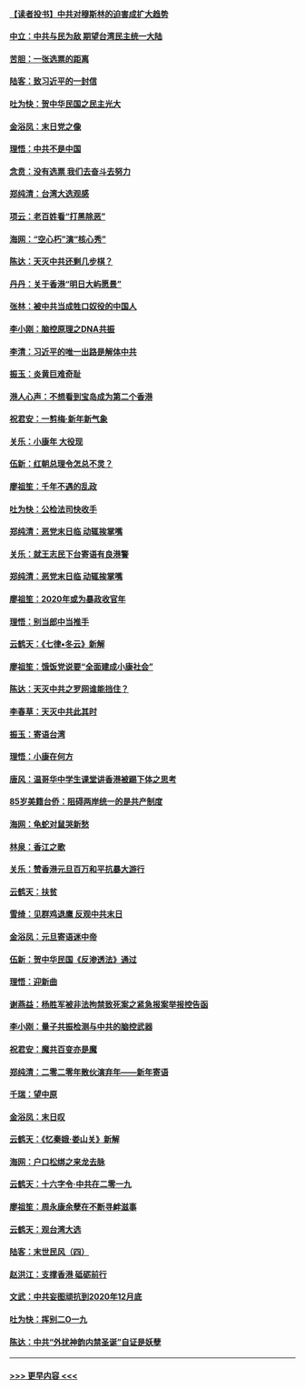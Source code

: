 #### [【读者投书】中共对穆斯林的迫害成扩大趋势](../pages/nsc993/n11791371.md?t=01142333) 
#### [中立：中共与民为敌 期望台湾民主统一大陆](../pages/nsc993/n11790392.md?t=01142333) 
#### [苦胆：一张选票的距离](../pages/nsc993/n11788914.md?t=01142333) 
#### [陆客：致习近平的一封信](../pages/nsc993/n11788867.md?t=01142333) 
#### [吐为快：贺中华民国之民主光大](../pages/nsc993/n11788618.md?t=01142333) 
#### [金浴凤：末日党之像](../pages/nsc993/n11787475.md?t=01142333) 
#### [理悟：中共不是中国](../pages/nsc993/n11787463.md?t=01142333) 
#### [念贲：没有选票  我们去奋斗去努力](../pages/nsc993/n11787398.md?t=01142333) 
#### [郑纯清：台湾大选观感](../pages/nsc993/n11786210.md?t=01142333) 
#### [项云：老百姓看“打黑除恶”](../pages/nsc993/n11785398.md?t=01142333) 
#### [海网：“空心朽”演“核心秀”](../pages/nsc993/n11783874.md?t=01142333) 
#### [陈达：天灭中共还剩几步棋？](../pages/nsc993/n11783719.md?t=01142333) 
#### [丹丹：关于香港“明日大屿愿景”](../pages/nsc993/n11783273.md?t=01142333) 
#### [张林：被中共当成牲口奴役的中国人](../pages/nsc993/n11782397.md?t=01142333) 
#### [李小刚：脑控原理之DNA共振](../pages/nsc993/n11780962.md?t=01142333) 
#### [李清：习近平的唯一出路是解体中共](../pages/nsc993/n11780866.md?t=01142333) 
#### [振玉：炎黄巨难奇耻](../pages/nsc993/n11779632.md?t=01142333) 
#### [港人心声：不想看到宝岛成为第二个香港](../pages/nsc993/n11778817.md?t=01142333) 
#### [祝君安：一剪梅‧新年新气象](../pages/nsc993/n11776340.md?t=01142333) 
#### [关乐：小康年 大役现](../pages/nsc993/n11774213.md?t=01142333) 
#### [伍新：红朝总理令怎总不灵？](../pages/nsc993/n11770813.md?t=01142333) 
#### [廖祖笙：千年不遇的乱政](../pages/nsc993/n11770373.md?t=01142333) 
#### [吐为快：公检法司快收手](../pages/nsc993/n11770359.md?t=01142333) 
#### [郑纯清：恶党末日临 动辄挨掌嘴](../pages/nsc993/n11769912.md?t=01142333) 
#### [关乐：就王志民下台寄语有良港警](../pages/nsc993/n11769903.md?t=01142333) 
#### [郑纯清：恶党末日临 动辄挨掌嘴](../pages/nsc993/n11769356.md?t=01142333) 
#### [廖祖笙：2020年或为暴政收官年](../pages/nsc993/n11768216.md?t=01142333) 
#### [理悟：别当郎中当推手](../pages/nsc993/n11768243.md?t=01142333) 
#### [云鹤天：《七律▪冬云》新解](../pages/nsc993/n11768204.md?t=01142333) 
#### [廖祖笙：饿饭党说要“全面建成小康社会”](../pages/nsc993/n11767482.md?t=01142333) 
#### [陈达：天灭中共之罗网谁能挡住？](../pages/nsc993/n11767465.md?t=01142333) 
#### [李春草：天灭中共此其时](../pages/nsc993/n11767452.md?t=01142333) 
#### [振玉：寄语台湾](../pages/nsc993/n11767432.md?t=01142333) 
#### [理悟：小康在何方](../pages/nsc993/n11767394.md?t=01142333) 
#### [唐风：温哥华中学生课堂讲香港被踢下体之思考](../pages/nsc993/n11766848.md?t=01142333) 
#### [85岁美籍台侨：阻碍两岸统一的是共产制度](../pages/nsc993/n11765043.md?t=01142333) 
#### [海网：龟蛇对鼠哭新愁](../pages/nsc993/n11764895.md?t=01142333) 
#### [林泉：香江之歌](../pages/nsc993/n11764415.md?t=01142333) 
#### [关乐：赞香港元旦百万和平抗暴大游行](../pages/nsc993/n11764382.md?t=01142333) 
#### [云鹤天：扶贫](../pages/nsc993/n11764245.md?t=01142333) 
#### [雪绮：见群鸡退鹰  反观中共末日](../pages/nsc993/n11762112.md?t=01142333) 
#### [金浴凤：元旦寄语迷中帝](../pages/nsc993/n11761788.md?t=01142333) 
#### [伍新：贺中华民国《反渗透法》通过](../pages/nsc993/n11761994.md?t=01142333) 
#### [理悟：迎新曲](../pages/nsc993/n11761152.md?t=01142333) 
#### [谢燕益：杨胜军被非法拘禁致死案之紧急报案举报控告函](../pages/nsc993/n11756134.md?t=01142333) 
#### [李小刚：量子共振检测与中共的脑控武器](../pages/nsc993/n11754518.md?t=01142333) 
#### [祝君安：魔共百变亦是魔](../pages/nsc993/n11754469.md?t=01142333) 
#### [郑纯清：二零二零年散伙演弃年——新年寄语](../pages/nsc993/n11754195.md?t=01142333) 
#### [千瑞：望中原](../pages/nsc993/n11754159.md?t=01142333) 
#### [金浴凤：末日叹](../pages/nsc993/n11752359.md?t=01142333) 
#### [云鹤天：《忆秦娥‧娄山关》新解](../pages/nsc993/n11752348.md?t=01142333) 
#### [海网：户口松绑之来龙去脉](../pages/nsc993/n11752328.md?t=01142333) 
#### [云鹤天：十六字令‧中共在二零一九](../pages/nsc993/n11752305.md?t=01142333) 
#### [廖祖笙：周永康余孽在不断寻衅滋事](../pages/nsc993/n11751013.md?t=01142333) 
#### [云鹤天：观台湾大选](../pages/nsc993/n11751007.md?t=01142333) 
#### [陆客：末世民风（四）](../pages/nsc993/n11749203.md?t=01142333) 
#### [赵洪江：支撑香港 砥砺前行](../pages/nsc993/n11748482.md?t=01142333) 
#### [文武：中共妄图顽抗到2020年12月底](../pages/nsc993/n11748446.md?t=01142333) 
#### [吐为快：挥别二O一九](../pages/nsc993/n11748411.md?t=01142333) 
#### [陈达：中共“外扰神韵内禁圣诞”自证是妖孽](../pages/nsc993/n11748226.md?t=01142333) 

----
#### [ >>> 更早内容 <<< ](../indexes/nsc993-earlier.md)
